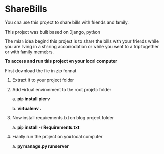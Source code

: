 # ShareBills
You cna use this project to share bills with friends and family.

This project was built based on Django, python

The mian idea begind this project is to share the bills with your friends while you are living in a sharing accomodation or while you went to a
trip together or with family memebrs.

**To access and run this project on your local computer**

First download the file in zip format

1. Extract it to your project folder
2. Add virtual environment to the root projetc folder

    a.  **pip install pienv**
  
    b.  **virtualenv .**
  
3. Now install requirements.txt on blog project folder

    a.  **pip install -r Requirements.txt**
  
4. Fianlly run the project on you local computer

    a.  **py manage.py runserver**
